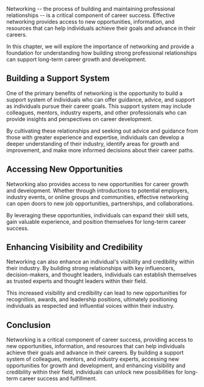 
Networking -- the process of building and maintaining professional relationships -- is a critical component of career success. Effective networking provides access to new opportunities, information, and resources that can help individuals achieve their goals and advance in their careers.

In this chapter, we will explore the importance of networking and provide a foundation for understanding how building strong professional relationships can support long-term career growth and development.

Building a Support System
-------------------------

One of the primary benefits of networking is the opportunity to build a support system of individuals who can offer guidance, advice, and support as individuals pursue their career goals. This support system may include colleagues, mentors, industry experts, and other professionals who can provide insights and perspectives on career development.

By cultivating these relationships and seeking out advice and guidance from those with greater experience and expertise, individuals can develop a deeper understanding of their industry, identify areas for growth and improvement, and make more informed decisions about their career paths.

Accessing New Opportunities
---------------------------

Networking also provides access to new opportunities for career growth and development. Whether through introductions to potential employers, industry events, or online groups and communities, effective networking can open doors to new job opportunities, partnerships, and collaborations.

By leveraging these opportunities, individuals can expand their skill sets, gain valuable experience, and position themselves for long-term career success.

Enhancing Visibility and Credibility
------------------------------------

Networking can also enhance an individual's visibility and credibility within their industry. By building strong relationships with key influencers, decision-makers, and thought leaders, individuals can establish themselves as trusted experts and thought leaders within their field.

This increased visibility and credibility can lead to new opportunities for recognition, awards, and leadership positions, ultimately positioning individuals as respected and influential voices within their industry.

Conclusion
----------

Networking is a critical component of career success, providing access to new opportunities, information, and resources that can help individuals achieve their goals and advance in their careers. By building a support system of colleagues, mentors, and industry experts, accessing new opportunities for growth and development, and enhancing visibility and credibility within their field, individuals can unlock new possibilities for long-term career success and fulfillment.
